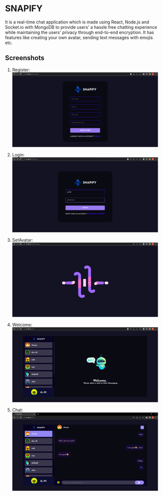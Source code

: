 # SNAPIFY

It is a real-time chat application which is made using React, Node.js and Socket.io with MongoDB to provide users' a hassle free chatting experience while maintaining the users' privacy through end-to-end encryption. It has features like creating your own avatar, sending text messages with emojis etc.

## Screenshots

1. Register:
![image](public/Screenshots/Register.png)

2. Login:
![image](public/Screenshots/Login.png)

3. SetAvatar:
![image](public/Screenshots/Set%20avatar.png)

4. Welcome:
![image](public/Screenshots/Welcome.png)

5. Chat:
![image](public/Screenshots/Chat.png)
